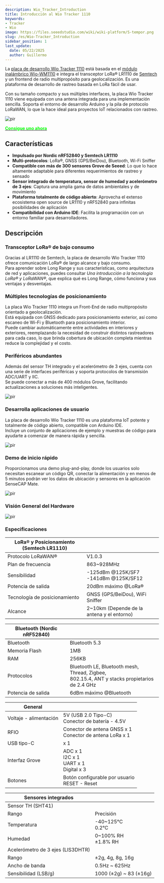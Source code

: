 ```yaml
---
description: Wio_Tracker_Introduction
title: Introducción al Wio Tracker 1110
keywords:
- Tracker
- Wio
image: https://files.seeedstudio.com/wiki/wiki-platform/S-tempor.png
slug: /es/Wio-Tracker_Introduction
sidebar_position: 1
last_update:
  date: 05/22/2025
  author: Guillermo
---
```



La [placa de desarrollo Wio Tracker 1110](https://www.seeedstudio.com/Wio-Tracker-1110-Dev-Board-p-5799.html) está basada en el [módulo inalámbrico Wio-WM1110](https://www.seeedstudio.com/Wio-WM1110-Module-LR1110-and-nRF52840-p-5676.html) e integra el transceptor LoRa® LR1110 de [Semtech](https://www.semtech.com/products/wireless-rf/lora-edge/lr1110) y un frontend de radio multipropósito para geolocalización. Es una plataforma de desarrollo de rastreo basada en LoRa fácil de usar.

Con su tamaño compacto y sus múltiples interfaces, la placa Wio Tracker 1110 viene equipada con una antena integrada para una implementación sencilla. Soporta el entorno de desarrollo Arduino y la pila de protocolo LoRaWAN, lo que la hace ideal para proyectos IoT relacionados con rastreo.

<p style={{textAlign: 'center'}}><img src="https://files.seeedstudio.com/wiki/SenseCAP/wio_tracker/wio-tracker.png" alt="pir" width={700} height="auto" /></p>


<div class="get_one_now_container" style={{textAlign: 'center'}}>
    <a class="get_one_now_item" href="https://www.seeedstudio.com/Wio-Tracker-1110-Dev-Board-p-5799.html">
            <strong><span><font color={'FFFFFF'} size={"4"}> Consigue uno ahora </font></span></strong>
    </a>
</div>


## Características

* **Impulsado por Nordic nRF52840 y Semtech LR1110**<br/>
* **Multi-protocolos**: LoRa®, GNSS (GPS/BeiDou), Bluetooth, Wi-Fi Sniffer<br/>
* **Compatible con más de 300 sensores Grove de Seeed**: Lo que lo hace altamente adaptable para diferentes requerimientos de rastreo y sensado<br/>
* **Sensor integrado de temperatura, sensor de humedad y acelerómetro de 3 ejes**: Captura una amplia gama de datos ambientales y de movimiento<br/>
* **Plataforma totalmente de código abierto**: Aprovecha el extenso ecosistema open source de LR1110 y nRF52840 para infinitas posibilidades de aplicación<br/>
* **Compatibilidad con Arduino IDE**: Facilita la programación con un entorno familiar para desarrolladores.

## Descripción

### Transceptor LoRa® de bajo consumo

Gracias al LR1110 de Semtech, la placa de desarrollo Wio Tracker 1110 ofrece comunicación LoRa® de largo alcance y bajo consumo.  
Para aprender sobre Long Range y sus características, como arquitectura de red y aplicaciones, puedes consultar *Una introducción a la tecnología LoRa® y LoRaWAN®*, que explica qué es Long Range, cómo funciona y sus ventajas y desventajas.

### Múltiples tecnologías de posicionamiento

La placa Wio Tracker 1110 integra un Front-End de radio multipropósito orientado a geolocalización.  
Está equipada con GNSS dedicado para posicionamiento exterior, así como escaneo de Wi-Fi y Bluetooth para posicionamiento interior.  
Puede cambiar automáticamente entre actividades en interiores y exteriores, reemplazando la necesidad de construir distintos rastreadores para cada caso, lo que brinda cobertura de ubicación completa mientras reduce la complejidad y el costo.

### Periféricos abundantes

Además del sensor TH integrado y el acelerómetro de 3 ejes, cuenta con una serie de interfaces periféricas y soporta protocolos de transmisión ADC/UART y IIC.  
Se puede conectar a más de 400 módulos Grove, facilitando actualizaciones a soluciones más inteligentes.

<p style={{textAlign: 'center'}}><img src="https://files.seeedstudio.com/wiki/SenseCAP/wio_tracker/WM1110-A-Grove.jpg" alt="pir" width={800} height="auto" /></p>


### Desarrolla aplicaciones de usuario

La placa de desarrollo Wio Tracker 1110 es una plataforma IoT potente y totalmente de código abierto, compatible con Arduino IDE.  
Incluye un conjunto de aplicaciones de ejemplo y muestras de código para ayudarte a comenzar de manera rápida y sencilla.

<p style={{textAlign: 'center'}}><img src="https://files.seeedstudio.com/wiki/SenseCAP/wio_tracker/arduino-1.png" alt="pir" width={800} height="auto" /></p>

### Demo de inicio rápido

Proporcionamos una demo plug-and-play, donde los usuarios solo necesitan escanear un código QR, conectar la alimentación y en menos de 5 minutos podrán ver los datos de ubicación y sensores en la aplicación SenseCAP Mate.

<p style={{textAlign: 'center'}}><img src="https://files.seeedstudio.com/wiki/SenseCAP/introduction/grove.png" alt="pir" width={800} height="auto" /></p>

### Visión General del Hardware

<p style={{textAlign: 'center'}}><img src="https://files.seeedstudio.com/wiki/SenseCAP/wio_tracker/hard-overview.png" alt="pir" width={800} height="auto" /></p>

### Especificaciones

|LoRa® y Posicionamiento (Semtech LR1110)| |
|----|----|
|Protocolo LoRaWAN®|V1.0.3|
|Plan de frecuencia|863~928MHz|
|Sensibilidad| -125dBm @125K/SF7<br/>-141dBm @125K/SF12|
|Potencia de salida|20dBm máximo @LoRa®|
|Tecnología de posicionamiento|GNSS (GPS/BeiDou), WiFi Sniffer|
|Alcance|2~10km (Depende de la antena y el entorno)|

|Bluetooth (Nordic nRF52840)| |
|----|----|
|Bluetooth|Bluetooth 5.3|
|Memoria Flash|1MB|
|RAM|256KB|
|Protocolos|Bluetooth LE, Bluetooth mesh, Thread, Zigbee,<br/>802.15.4, ANT y stacks propietarios de 2.4 GHz|
|Potencia de salida|6dBm máximo @Bluetooth|

|General| |
|----|----|
|Voltaje - alimentación|5V (USB 2.0 Tipo-C)<br/>Conector de batería - 4.5V|
|RFIO|Conector de antena GNSS x 1<br/>Conector de antena LoRa x 1|
|USB tipo-C|x 1|
|Interfaz Grove|ADC x 1<br/>I2C x 1<br/>UART x 1<br/>Digital x 3|
|Botones|Botón configurable por usuario<br/>RESET - Reset|

|Sensores integrados| |
|----|----|
|Sensor TH (SHT41)| |
|Rango|Precisión|
|Temperatura|-40~125°C<br/>0.2°C|
|Humedad|0~100% RH<br/>±1.8% RH|
|Acelerómetro de 3 ejes (LIS3DHTR)| |
|Rango|±2g, 4g, 8g, 16g|
|Ancho de banda|0.5Hz ~ 625Hz|
|Sensibilidad (LSB/g)|1000 (±2g) ~ 83 (±16g)|



